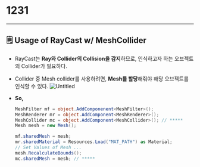 # 1231

---

## 🗒️ Usage of RayCast w/ MeshCollider

- RayCast는 **Ray와 Collider의 Collision을 감지**하므로, 인식하고자 하는 오브젝트의 Collider가 필요하다.
- Collider 중 Mesh collider를 사용하려면, **Mesh를 할당**해줘야 해당 오브젝트를 인식할 수 있다.
![Untitled](https://user-images.githubusercontent.com/30039955/147819258-9abae830-343c-4bfc-9470-b3f1970fe333.png)

- **So,**
    
    ```csharp
    MeshFilter mf = object.AddComponenent<MeshFilter>();
    MeshRenderer mr = object.AddComponent<MeshRenderer>();
    MeshCollider mc = object.AddComponent<MeshCollider>(); // *****
    Mesh mesh = new Mesh();
    
    mf.sharedMesh = mesh;
    mr.sharedMaterial = Resources.Load("MAT_PATH") as Material;
    // Set Values of Mesh ...
    mesh.RecalculateBounds();
    mc.sharedMesh = mesh; // *****
    ```
